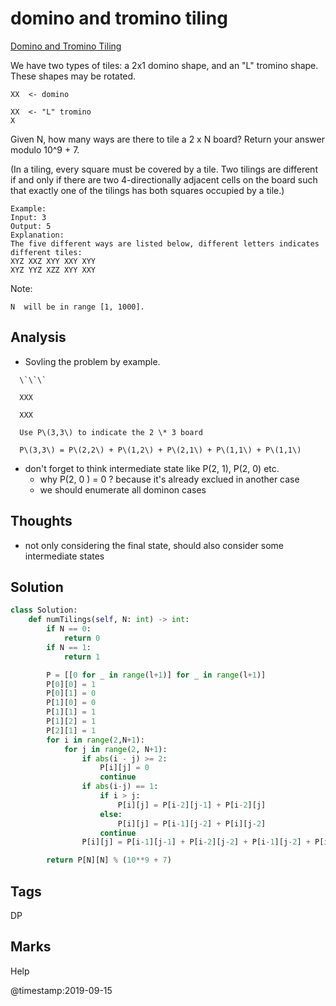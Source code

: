 # domino and tromino tiling

[Domino and Tromino Tiling](https://leetcode.com/problems/domino-and-tromino-tiling)

We have two types of tiles: a 2x1 domino shape, and an "L" tromino shape. These shapes may be rotated.

```text
XX  <- domino

XX  <- "L" tromino
X
```

Given N, how many ways are there to tile a 2 x N board? Return your answer modulo 10^9 + 7.

\(In a tiling, every square must be covered by a tile. Two tilings are different if and only if there are two 4-directionally adjacent cells on the board such that exactly one of the tilings has both squares occupied by a tile.\)

```text
Example:
Input: 3
Output: 5
Explanation: 
The five different ways are listed below, different letters indicates different tiles:
XYZ XXZ XYY XXY XYY
XYZ YYZ XZZ XYY XXY
```

Note:

```text
N  will be in range [1, 1000].
```

## Analysis
* Sovling the problem by example.
```text
  \`\`\`

  XXX

  XXX

  Use P\(3,3\) to indicate the 2 \* 3 board

  P\(3,3\) = P\(2,2\) + P\(1,2\) + P\(2,1\) + P\(1,1\) + P\(1,1\)
```
* don't forget to think intermediate state like P(2, 1), P(2, 0) etc. 
  * why P(2, 0 ) = 0 ? because it's already exclued in another case 
  * we should enumerate all dominon cases 

## Thoughts
* not only considering the final state, should also consider some intermediate states 

## Solution
```python
class Solution:
    def numTilings(self, N: int) -> int:
        if N == 0:
            return 0
        if N == 1:
            return 1

        P = [[0 for _ in range(l+1)] for _ in range(l+1)]
        P[0][0] = 1
        P[0][1] = 0
        P[1][0] = 0
        P[1][1] = 1
        P[1][2] = 1
        P[2][1] = 1
        for i in range(2,N+1):
            for j in range(2, N+1):
                if abs(i - j) >= 2:
                    P[i][j] = 0
                    continue
                if abs(i-j) == 1:
                    if i > j:
                        P[i][j] = P[i-2][j-1] + P[i-2][j]
                    else:
                        P[i][j] = P[i-1][j-2] + P[i][j-2]
                    continue
                P[i][j] = P[i-1][j-1] + P[i-2][j-2] + P[i-1][j-2] + P[i-2][j-1]

        return P[N][N] % (10**9 + 7)
```

## Tags

DP

## Marks

Help

@timestamp:2019-09-15

